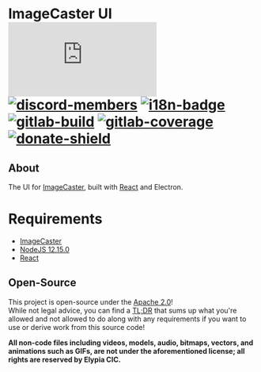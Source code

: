 # ImageCaster UI [![matrix-members]][matrix] [![discord-members]][discord] [![i18n-badge]][i18n] [![gitlab-build]][gitlab] [![gitlab-coverage]][gitlab] [![donate-shield]][elypia-donate]
## About
The UI for [ImageCaster], built with [React] and Electron.

# Requirements
* [ImageCaster]
* [NodeJS 12.15.0]
* [React]

## Open-Source
This project is open-source under the [Apache 2.0]!  
While not legal advice, you can find a [TL;DR] that sums up what you're
allowed and not allowed to do along with any requirements if you want
to use or derive work from this source code!  

**All non-code files including videos, models, audio, bitmaps, vectors,
and animations such as GIFs, are not under the aforementioned license;
all rights are reserved by Elypia CIC.** 

[matrix]: https://matrix.to/#/+elypia:matrix.org "Matrix Invite"
[discord]: https://discordapp.com/invite/hprGMaM "Discord Invite"
[i18n]: https://i18n.elypia.org/engage/elypia-website/?utm "Weblate Translations"
[gitlab]: https://gitlab.com/Elypia/elypia-website/commits/master "Repository on GitLab"
[elypia-donate]: https://elypia.org/donate "Donate to Elypia"
[ImageCaster]: https://gitlab.com/Elypia/imagecaster "ImageCaster on GitLab"
[React]: https://reactjs.org/ "React"
[NodeJS 12.15.0]: https://nodejs.org/en/ "NodeJS"
[Apache 2.0]: https://www.apache.org/licenses/LICENSE-2.0 "Apache 2.0 License"
[TL;DR]: https://tldrlegal.com/license/apache-license-2.0-(apache-2.0) "TL;DR of Apache 2.0"

[matrix-members]: https://img.shields.io/matrix/elypia-general:matrix.org?logo=matrix "Matrix Shield"
[discord-members]: https://discordapp.com/api/guilds/184657525990359041/widget.png "Discord Shield"
[i18n-badge]: https://i18n.elypia.org/widgets/imagecaster-ui/-/svg-badge.svg "Weblate Translation Badge"
[gitlab-build]: https://gitlab.com/Elypia/imagecaster-ui/badges/master/pipeline.svg "GitLab Build Shield"
[gitlab-coverage]: https://gitlab.com/Elypia/imagecaster-ui/badges/master/coverage.svg "GitLab Coverage Shield"
[donate-shield]: https://img.shields.io/badge/Elypia-Donate-blueviolet "Donate Shield"
